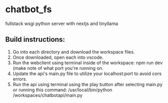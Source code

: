 # chatbot_fs
fullstack wsgi python server with nextjs and tinyllama


## Build instructions:
1. Go into each directory and download the workspace files.
2. Once downloaded, open each into vscode.
3. Run the webclient using terminal inside of the workspace: npm run dev (make note of what port you're running on.
4. Update the api's main.py file to utilize your localhost:port to avoid cors errors.
5. Run the api using terminal using the play button after selecting main.py or running this command: /usr/local/bin/python /workspaces/chatbotapi/main.py
